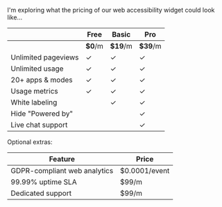 I'm exploring what the pricing of our web accessibility widget could look like...

|  | Free | Basic | Pro |
| - | - | - | - |
|  | **$0**/m | **$19**/m | **$39**/m |
| Unlimited pageviews | ✓ | ✓ | ✓ |
| Unlimited usage | ✓ | ✓ | ✓ |
| 20+ apps & modes | ✓ | ✓ | ✓ |
| Usage metrics | ✓ | ✓ | ✓ |
| White labeling | | ✓ | ✓ |
| Hide "Powered by" | | | ✓ |
| Live chat support | | | ✓ |

Optional extras:

| Feature | Price |
| - | - |
| GDPR-compliant web analytics | $0.0001/event |
| 99.99% uptime SLA | $99/m |
| Dedicated support | $99/m |

